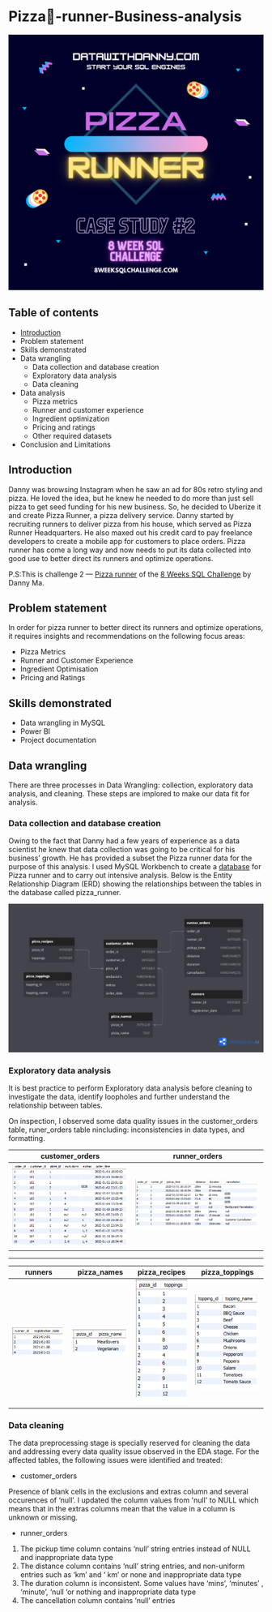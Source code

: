 # Pizza:pizza:-runner-Business-analysis


![pizza_runner](Images/pizza_runner.png)

## Table of contents

- [Introduction](https://github.com/HannahIgboke/Pizza-runner-Business-analysis#introduction)
- Problem statement
- Skills demonstrated
- Data wrangling
  - Data collection and database creation
  - Exploratory data analysis
  - Data cleaning
- Data analysis
  - Pizza metrics
  - Runner and customer experience
  - Ingredient optimization
  - Pricing and ratings
  - Other required datasets
- Conclusion and Limitations

## Introduction

Danny was browsing Instagram when he saw an ad for 80s retro styling and pizza. He loved the idea, but he knew he needed to do more than just sell pizza to get seed funding for his new business. So, he decided to Uberize it and create Pizza Runner, a pizza delivery service.
Danny started by recruiting runners to deliver pizza from his house, which served as Pizza Runner Headquarters. He also maxed out his credit card to pay freelance developers to create a mobile app for customers to place orders. Pizza runner has come a long way and now needs to put its data collected into good use to better direct its runners and optimize operations.

P.S:This is challenge 2 — [Pizza runner](https://8weeksqlchallenge.com/case-study-2/) of the [8 Weeks SQL Challenge](https://8weeksqlchallenge.com/getting-started/) by Danny Ma.

## Problem statement
In order for pizza runner to better direct its runners and optimize operations, it requires insights and recommendations on the following focus areas:
- Pizza Metrics
- Runner and Customer Experience
- Ingredient Optimisation
- Pricing and Ratings

## Skills demonstrated

- Data wrangling in MySQL
- Power BI
- Project documentation


## Data wrangling

There are three processes in Data Wrangling: collection, exploratory data analysis, and cleaning. These steps are implored to make our data fit for analysis.

### Data collection and database creation
Owing to the fact that Danny had a few years of experience as a data scientist he knew that data collection was going to be critical for his business’ growth. He has provided a subset the Pizza runner data for the purpose of this analysis. 
I used MySQL Workbench to create a [database](SQL_files/Database_creation.sql) for Pizza runner and to carry out intensive analysis. Below is the Entity Relationship Diagram (ERD) showing the relationships between the tables in the database called pizza_runner.

![ERD](Images/ERD_pizza_runner.png)

### Exploratory data analysis

It is best practice to perform Exploratory data analysis before cleaning to investigate the data, identify loopholes and further understand the relationship between tables.

On inspection, I observed some data quality issues in the customer_orders table, runer_orders table nincluding: inconsistencies in data types, and formatting.

customer_orders                                 |runner_orders                      
------------------------------------------------|---------------------------
![customer_orders](Images/customer_orders.PNG)  |![runner_orders](Images/runner_orders.PNG)   

-----------------------------------------------------------------------------------------------------------------------------------------------------------------------------


runners                           |pizza_names                            |pizza_recipes                              |pizza_toppings  
----------------------------------|---------------------------------------|-------------------------------------------|-----------------------
![runners](Images/runners.PNG)    |![pizza_names](Images/pizza_names.PNG) |![pizza_recipes](Images/pizza_recipes.PNG) |![pizza_toppings](Images/pizza_toppings.PNG)   

  

### Data cleaning

The data preprocessing stage is specially reserved for cleaning the data and addressing every data quality issue observed in the EDA stage.
For the affected tables, the following issues were identified and treated:
-	customer_orders

Presence of blank cells in the exclusions and extras column and several occurences of ‘null’. I updated the column values from 'null' to NULL which means that in the extras columns mean that the value in a column is unknown or missing. 


-	runner_orders
  
1.	The pickup time column contains ‘null’ string entries instead of NULL and inappropriate data type
2.	The distance column contains ‘null’ string entries, and non-uniform entries such as ‘km’ and ‘ km’ or none and inappropriate data type
3.	The duration column is inconsistent. Some values have ‘mins’, ‘minutes’ , ‘minute’,  ‘null ‘or nothing and inappropriate data type
4.	The cancellation column contains ‘null’ entries



